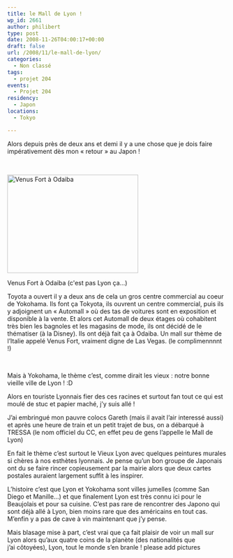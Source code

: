 ```yaml
---
title: le Mall de Lyon !
wp_id: 2661
author: philibert
type: post
date: 2008-11-26T04:00:17+00:00
draft: false
url: /2008/11/le-mall-de-lyon/
categories:
  - Non classé
tags:
  - projet 204
events:
  - Projet 204
residency:
  - Japon
locations:
  - Tokyo

---
```

Alors depuis près de deux ans et demi il y a une chose que je dois faire impérativement dès mon « retour » au Japon !

 

<div id="attachment_717" class="wp-caption alignright" style="max-width: 300px">
  <a href="{{< aws >}}/uploads/img_5342.jpg"><img class="size-medium wp-image-717" title="img_5342" src="{{< aws >}}/uploads/img_5342.jpg" alt="Venus Fort à Odaiba" width="300" height="225" /></a>
  
  <p class="wp-caption-text">
    Venus Fort à Odaiba (c'est pas Lyon ça...)
  </p>
</div>

Toyota a ouvert il y a deux ans de cela un gros centre commercial au coeur de Yokohama. Ils font ça Tokyota, ils ouvrent un centre commercial, puis ils y adjoignent un « Automall » où des tas de voitures sont en exposition et disponible à la vente. Et alors cet Automall de deux étages où cohabitent très bien les bagnoles et les magasins de mode, ils ont décidé de le thématiser (à la Disney). Ils ont déjà fait ça à Odaiba. Un mall sur thème de l&rsquo;Italie appelé Venus Fort, vraiment digne de Las Vegas. (le complimennnnt !)

 

Mais à Yokohama, le thème c&rsquo;est, comme dirait les vieux : notre bonne vieille ville de Lyon ! :D

Alors en touriste Lyonnais fier des ces racines et surtout fan tout ce qui est moulé de stuc et papier maché, j&rsquo;y suis allé ! 

J&rsquo;ai embringué mon pauvre colocs Gareth (mais il avait l&rsquo;air interessé aussi) et après une heure de train et un petit trajet de bus, on a débarqué à TRESSA (le nom officiel du CC, en effet peu de gens l&rsquo;appelle le Mall de Lyon)

En fait le thème c&rsquo;est surtout le Vieux Lyon avec quelques peintures murales si chères à nos esthètes lyonnais. Je pense qu&rsquo;un bon groupe de Japonais ont du se faire rincer copieusement par la mairie alors que deux cartes postales auraient largement suffit à les inspirer.

L&rsquo;histoire c&rsquo;est que Lyon et Yokohama sont villes jumelles (comme San Diego et Manille&#8230;) et que finalement Lyon est très connu ici pour le Beaujolais et pour sa cuisine. C&rsquo;est pas rare de rencontrer des Japono qui sont déjà allé à Lyon, bien moins rare que des américains en tout cas. M&rsquo;enfin y a pas de cave à vin maintenant que j&rsquo;y pense.

Mais blasage mise à part, c&rsquo;est vrai que ça fait plaisir de voir un mall sur Lyon alors qu&rsquo;aux quatre coins de la planète (des nationalités que j&rsquo;ai côtoyées), Lyon, tout le monde s&rsquo;en branle ! please add pictures